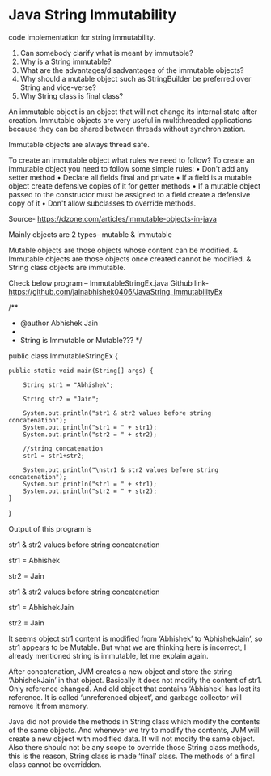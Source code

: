 # Java String Immutability
code implementation for string immutability.

1.	Can somebody clarify what is meant by immutable?
2.	Why is a String immutable?
3.	What are the advantages/disadvantages of the immutable objects?
4.	Why should a mutable object such as StringBuilder be preferred over String and vice-verse?
5.	Why String class is final class?

An immutable object is an object that will not change its internal state after creation.
Immutable objects are very useful in multithreaded applications because they can be shared between threads without synchronization. 

Immutable objects are always thread safe.

To create an immutable object what rules we need to follow?
To create an immutable object you need to follow some simple rules:
•	Don't add any setter method
•	Declare all fields final and private
•	If a field is a mutable object create defensive copies of it for getter methods
•	If a mutable object passed to the constructor must be assigned to a field create a defensive copy of it
•	Don't allow subclasses to override methods.

Source- https://dzone.com/articles/immutable-objects-in-java

Mainly objects are 2 types- 
mutable &
immutable

Mutable objects are those objects whose content can be modified.
& Immutable objects are those objects once created cannot be modified.
& String class objects are immutable.

Check below program – ImmutableStringEx.java
Github link- https://github.com/jainabhishek0406/JavaString_ImmutabilityEx

/**
 * @author Abhishek Jain
 *
 * String is Immutable or Mutable???
 */
 
 
public class ImmutableStringEx {

    public static void main(String[] args) {
    
        String str1 = "Abhishek";
        
        String str2 = "Jain";

        System.out.println("str1 & str2 values before string concatenation");
        System.out.println("str1 = " + str1);
        System.out.println("str2 = " + str2);

        //string concatenation
        str1 = str1+str2;

        System.out.println("\nstr1 & str2 values before string concatenation");
        System.out.println("str1 = " + str1);
        System.out.println("str2 = " + str2);
    }
}

Output of this program is

str1 & str2 values before string concatenation

str1 = Abhishek

str2 = Jain

str1 & str2 values before string concatenation

str1 = AbhishekJain

str2 = Jain

It seems object str1 content is modified from ‘Abhishek’ to ‘AbhishekJain’, so str1 appears to be Mutable.
But what we are thinking here is incorrect, I already mentioned string is immutable, let me explain again.

After concatenation, JVM creates a new object and store the string ‘AbhishekJain’ in that object. Basically it does not modify the content of str1. Only reference changed. And old object that contains ‘Abhishek’ has lost its reference.
It is called ‘unreferenced object’, and garbage collector will remove it from memory.

Java did not provide the methods in String class which modify the contents 
of the same objects.
And whenever we try to modify the contents, JVM will create a new object with 
modified data. It will not modify the same object. Also there should not be any
scope to override those String class methods, this is the reason, 
String class is made ‘final’ class. The methods of a final class cannot be overridden. 

